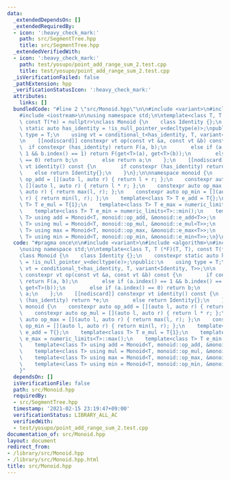 ```yaml
---
data:
  _extendedDependsOn: []
  _extendedRequiredBy:
  - icon: ':heavy_check_mark:'
    path: src/SegmentTree.hpp
    title: src/SegmentTree.hpp
  _extendedVerifiedWith:
  - icon: ':heavy_check_mark:'
    path: test/yosupo/point_add_range_sum_2.test.cpp
    title: test/yosupo/point_add_range_sum_2.test.cpp
  _isVerificationFailed: false
  _pathExtension: hpp
  _verificationStatusIcon: ':heavy_check_mark:'
  attributes:
    links: []
  bundledCode: "#line 2 \"src/Monoid.hpp\"\n\n#include <variant>\n#include <algorithm>\n\
    #include <iostream>\n\nusing namespace std;\n\ntemplate<class T, T (*F)(T, T),\
    \ const T(*e) = nullptr>\nclass Monoid {\n    class Identity {};\n    constexpr\
    \ static auto has_identity = !is_null_pointer_v<decltype(e)>;\npublic:\n    using\
    \ type = T;\n    using vt = conditional_t<has_identity, T, variant<Identity, T>>;\n\
    \n    [[nodiscard]] constexpr vt op(const vt &a, const vt &b) const {\n      \
    \  if constexpr (has_identity) return F(a, b);\n        else if (a.index() ==\
    \ 1 && b.index() == 1) return F(get<T>(a), get<T>(b));\n        else if (a.index()\
    \ == 0) return b;\n        else return a;\n    };\n    [[nodiscard]] constexpr\
    \ vt identity() const {\n        if constexpr (has_identity) return *e;\n    \
    \    else return Identity{};\n    }\n};\n\nnamespace monoid {\n    constexpr auto\
    \ op_add = [](auto l, auto r) { return l + r; };\n    constexpr auto op_mul =\
    \ [](auto l, auto r) { return l * r; };\n    constexpr auto op_max = [](auto l,\
    \ auto r) { return max(l, r); };\n    constexpr auto op_min = [](auto l, auto\
    \ r) { return min(l, r); };\n    template<class T> T e_add = T{};\n    template<class\
    \ T> T e_mul = T{1};\n    template<class T> T e_max = numeric_limits<T>::max();\n\
    \    template<class T> T e_min = numeric_limits<T>::min();\n    template<class\
    \ T> using add = Monoid<T, monoid::op_add, &monoid::e_add<T>>;\n    template<class\
    \ T> using mul = Monoid<T, monoid::op_mul, &monoid::e_mul<T>>;\n    template<class\
    \ T> using max = Monoid<T, monoid::op_max, &monoid::e_max<T>>;\n    template<class\
    \ T> using min = Monoid<T, monoid::op_min, &monoid::e_min<T>>;\n}\n"
  code: "#pragma once\n\n#include <variant>\n#include <algorithm>\n#include <iostream>\n\
    \nusing namespace std;\n\ntemplate<class T, T (*F)(T, T), const T(*e) = nullptr>\n\
    class Monoid {\n    class Identity {};\n    constexpr static auto has_identity\
    \ = !is_null_pointer_v<decltype(e)>;\npublic:\n    using type = T;\n    using\
    \ vt = conditional_t<has_identity, T, variant<Identity, T>>;\n\n    [[nodiscard]]\
    \ constexpr vt op(const vt &a, const vt &b) const {\n        if constexpr (has_identity)\
    \ return F(a, b);\n        else if (a.index() == 1 && b.index() == 1) return F(get<T>(a),\
    \ get<T>(b));\n        else if (a.index() == 0) return b;\n        else return\
    \ a;\n    };\n    [[nodiscard]] constexpr vt identity() const {\n        if constexpr\
    \ (has_identity) return *e;\n        else return Identity{};\n    }\n};\n\nnamespace\
    \ monoid {\n    constexpr auto op_add = [](auto l, auto r) { return l + r; };\n\
    \    constexpr auto op_mul = [](auto l, auto r) { return l * r; };\n    constexpr\
    \ auto op_max = [](auto l, auto r) { return max(l, r); };\n    constexpr auto\
    \ op_min = [](auto l, auto r) { return min(l, r); };\n    template<class T> T\
    \ e_add = T{};\n    template<class T> T e_mul = T{1};\n    template<class T> T\
    \ e_max = numeric_limits<T>::max();\n    template<class T> T e_min = numeric_limits<T>::min();\n\
    \    template<class T> using add = Monoid<T, monoid::op_add, &monoid::e_add<T>>;\n\
    \    template<class T> using mul = Monoid<T, monoid::op_mul, &monoid::e_mul<T>>;\n\
    \    template<class T> using max = Monoid<T, monoid::op_max, &monoid::e_max<T>>;\n\
    \    template<class T> using min = Monoid<T, monoid::op_min, &monoid::e_min<T>>;\n\
    }"
  dependsOn: []
  isVerificationFile: false
  path: src/Monoid.hpp
  requiredBy:
  - src/SegmentTree.hpp
  timestamp: '2021-02-15 23:19:47+09:00'
  verificationStatus: LIBRARY_ALL_AC
  verifiedWith:
  - test/yosupo/point_add_range_sum_2.test.cpp
documentation_of: src/Monoid.hpp
layout: document
redirect_from:
- /library/src/Monoid.hpp
- /library/src/Monoid.hpp.html
title: src/Monoid.hpp
---
```

